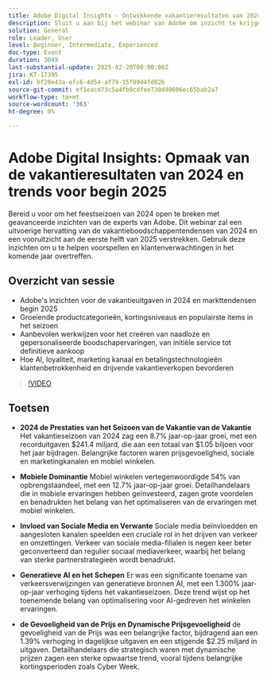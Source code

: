 ```yaml
---
title: Adobe Digital Insights - Ontwikkende vakantieresultaten van 2024 en trends van begin 2025
description: Sluit u aan bij het webinar van Adobe om inzicht te krijgen in de trends van 2024 vakantiewinkelen en de marktprognoses begin 2025, verken productcategorieën met een hoge groei en leer beste praktijken voor het creëren van gepersonaliseerde winkelervaringen met behulp van AI en geavanceerde technologieën.
solution: General
role: Leader, User
level: Beginner, Intermediate, Experienced
doc-type: Event
duration: 3049
last-substantial-update: 2025-02-20T00:00:00Z
jira: KT-17395
exl-id: bf20e43a-efc6-4d54-af79-15f89d4fd02b
source-git-commit: ef1eacd73c5a4fb9cdfee730d40606ec65bab2a7
workflow-type: tm+mt
source-wordcount: '363'
ht-degree: 0%

---
```


# Adobe Digital Insights: Opmaak van de vakantieresultaten van 2024 en trends voor begin 2025

Bereid u voor om het feestseizoen van 2024 open te breken met geavanceerde inzichten van de experts van Adobe. Dit webinar zal een uitvoerige hervatting van de vakantieboodschappentendensen van 2024 en een vooruitzicht aan de eerste helft van 2025 verstrekken.  Gebruik deze inzichten om u te helpen voorspellen en klantenverwachtingen in het komende jaar overtreffen.

## Overzicht van sessie

* Adobe&#39;s inzichten voor de vakantieuitgaven in 2024 en markttendensen begin 2025
* Groeiende productcategorieën, kortingsniveaus en populairste items in het seizoen
* Aanbevolen werkwijzen voor het creëren van naadloze en gepersonaliseerde boodschapervaringen, van initiële service tot definitieve aankoop
* Hoe AI, loyaliteit, marketing kanaal en betalingstechnologieën klantenbetrokkenheid en drijvende vakantieverkopen bevorderen

>[!VIDEO](https://video.tv.adobe.com/v/3446271/?learn=on&enablevpops)

## Toetsen

* **2024 de Prestaties van het Seizoen van de Vakantie van de Vakantie** Het vakantieseizoen van 2024 zag een 8.7% jaar-op-jaar groei, met een recorduitgaven $241.4 miljard, die aan een totaal van $1.05 biljoen voor het jaar bijdragen. Belangrijke factoren waren prijsgevoeligheid, sociale en marketingkanalen en mobiel winkelen.

* **Mobiele Dominantie** Mobiel winkelen vertegenwoordigde 54% van opbrengstaandeel, met een 12.7% jaar-op-jaar groei. Detailhandelaars die in mobiele ervaringen hebben geïnvesteerd, zagen grote voordelen en benadrukten het belang van het optimaliseren van de ervaringen met mobiel winkelen.

* **Invloed van Sociale Media en Verwante** Sociale media beïnvloedden en aangesloten kanalen speelden een cruciale rol in het drijven van verkeer en omzettingen. Verkeer van sociale media-filialen is negen keer beter geconverteerd dan regulier sociaal mediaverkeer, waarbij het belang van sterke partnerstrategieën wordt benadrukt.

* **Generatieve AI en het Schepen** Er was een significante toename van verkeersverwijzingen van generatieve bronnen AI, met een 1.300% jaar-op-jaar verhoging tijdens het vakantieseizoen. Deze trend wijst op het toenemende belang van optimalisering voor AI-gedreven het winkelen ervaringen.

* **de Gevoeligheid van de Prijs en Dynamische Prijsgevoeligheid** de gevoeligheid van de Prijs was een belangrijke factor, bijdragend aan een 1.39% verhoging in dagelijkse uitgaven en een stijgende $2.25 miljard in uitgaven. Detailhandelaars die strategisch waren met dynamische prijzen zagen een sterke opwaartse trend, vooral tijdens belangrijke kortingsperioden zoals Cyber Week.
